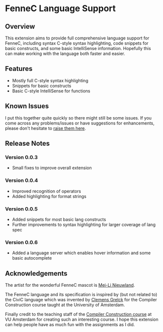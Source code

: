 # FenneC Language Support

## Overview

This extension aims to provide full comprehensive language support for FenneC, including syntax C-style syntax highlighting, code snippets for basic constructs, and some basic IntelliSense information. Hopefully this can make working with the language both faster and easier.

## Features

- Mostly full C-style syntax highlighting 
- Snippets for basic constructs 
- Basic C-style IntelliSense for functions

## Known Issues

I put this together quite quickly so there might still be some issues. If you come across any problems/issues or have suggestions for enhancements, please don't hesitate to [raise them here](https://github.com/KaiErikNiermann/fennec-vscode/issues).

## Release Notes

### Version 0.0.3

- Small fixes to improve overall extension 

### Version 0.0.4

- Improved recognition of operators 
- Added highlighting for format strings

### Version 0.0.5

- Added snippets for most basic lang constructs
- Further improvements to syntax highlighting for larger coverage of lang spec

### Version 0.0.6

- Added a language server which enables hover information and some basic autocomplete

## Acknowledgements

The artist for the wonderful FenneC mascot is [Mei-Li Nieuwland](https://liea.nl/).

The FenneC language and its specification is inspired by (but not related to) the CiviC language which was invented by [Clemens Grelck](https://staff.science.uva.nl/c.u.grelck/) for the Compiler Construction course taught at the University of Amsterdam.

Finally credit to the teaching staff of the [Compiler Construction course](https://studiegids.vu.nl/en/Bachelor/2023-2024/computer-science/XB_0003#/) at VU Amsterdam for creating such an interesting course. I hope this extension can help people have as much fun with the assignments as I did.